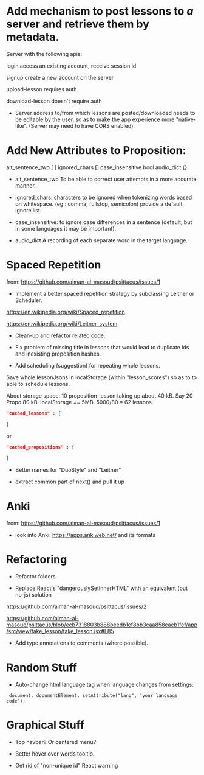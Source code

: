# Add mechanism to post lessons to *a* server and retrieve them by metadata.

Server with the following apis:

login
access an existing account, receive session id

signup
create a new account on the server

upload-lesson
requires auth

download-lesson
doesn't require auth


* Server address to/from which lessons are posted/downloaded needs to be editable by the user, so as to make the app experience more "native-like". (Server may need to have CORS enabled).

# Add New Attributes to Proposition:

alt_sentence_two [ ]
ignored_chars []
case_insensitive bool
audio_dict {}

* alt_sentence_two
To be able to correct user attempts in a more accurate manner.

* ignored_chars:
characters to be ignored when tokenizing words based on whitespace. (eg : comma, fullstop, semicolon)
provide a default ignore list.

* case_insensitive: to ignore case differences in a sentence (default, but in some languages it may be important).

* audio_dict
A recording of each separate word in the target language.


# Spaced Repetition

from: https://github.com/aiman-al-masoud/psittacus/issues/1



* Implement a better spaced repetition strategy by subclassing Leitner or Scheduler.

https://en.wikipedia.org/wiki/Spaced_repetition

https://en.wikipedia.org/wiki/Leitner_system


* Clean-up and refactor related code.

* Fix problem of missing title in lessons that would lead to duplicate ids and inexisting proposition hashes.

* Add scheduling (suggestion) for repeating whole lessons.

Save whole lessonJsons in localStorage (within "lesson_scores") so as to 
to able to schedule lessons.

About storage space:
10 proposition-lesson taking up about 40 kB. Say 20 Propo 80 kB. localStorage == 5MB. 5000/80 = 62 lessons.

```json
"cached_lessons" : {

}
```

or 


```json
"cached_propositions" : {
    
}
```

* Better names for "DuoStyle" and "Leitner"

* extract common part of next() and pull it up

# Anki

from: https://github.com/aiman-al-masoud/psittacus/issues/1

* look into Anki: https://apps.ankiweb.net/ and its formats

# Refactoring

* Refactor folders.

* Replace React's "dangerouslySetInnerHTML" with an equivalent (but no-js) solution

https://github.com/aiman-al-masoud/psittacus/issues/2

https://github.com/aiman-al-masoud/psittacus/blob/ecb7318803b888beedb1ef8bb3caa858caeb1fef/app/src/view/take_lesson/take_lesson.jsx#L85

* Add type annotations to comments (where possible).

# Random Stuff

* Auto-change html language tag when language changes from settings:
```
 document. documentElement. setAttribute("lang", 'your language code');
```

# Graphical Stuff

* Top navbar? Or centered menu?

* Better hover over words tooltip.

* Get rid of "non-unique id" React warning